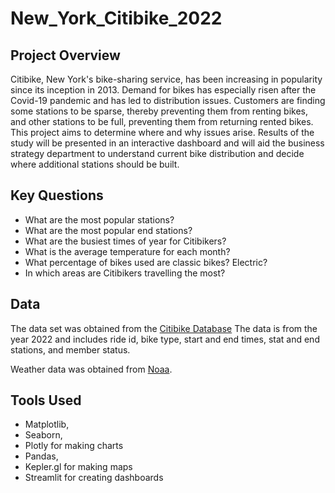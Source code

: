 # New_York_Citibike_2022

## Project Overview 
Citibike, New York's bike-sharing service, has been increasing in popularity since its inception in 2013.  Demand for bikes has especially risen after the Covid-19 pandemic and has led to distribution issues.  Customers are finding some stations to be sparse, thereby preventing them from renting bikes, and other stations to be full, preventing them from returning rented bikes.  This project aims to determine where and why issues arise.  Results of the study will be presented in an interactive dashboard and will aid the business strategy department to understand current bike distribution and decide where additional stations should be built.  

## Key Questions
- What are the most popular stations?
- What are the most popular end stations?
- What are the busiest times of year for Citibikers?
- What is the average temperature for each month?
- What percentage of bikes used are classic bikes?  Electric?
- In which areas are Citibikers travelling the most?

## Data
The data set was obtained from the [Citibike Database](https://s3.amazonaws.com/tripdata/index.html)  The data is from the year 2022 and includes ride id, bike type, start and end times, stat and end stations, and member status.

Weather data was obtained from [Noaa](https://www.noaa.gov/).  

## Tools Used
- Matplotlib, 
- Seaborn,
- Plotly for making charts 
- Pandas,
- Kepler.gl for making maps
- Streamlit for creating dashboards 
